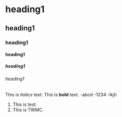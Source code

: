 # heading1
## heading1
### heading1
#### heading1
##### heading1
###### heading1
This is *italics* text.
This is **bold** text.
-abcd
-1234
-lkjh
1. This is test.
2. This is TWMC.
